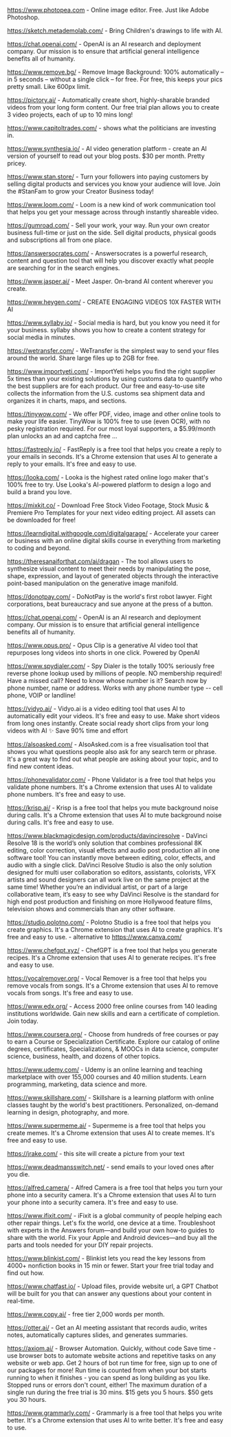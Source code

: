 https://www.photopea.com - Online image editor. Free. Just like Adobe Photoshop.

https://sketch.metademolab.com/ - Bring Children's drawings to life with AI.

https://chat.openai.com/ - OpenAI is an AI research and deployment company. Our mission is to ensure that artificial general intelligence benefits all of humanity.

https://www.remove.bg/ - Remove Image Background: 100% automatically – in 5 seconds – without a single click – for free. For free, this keeps your pics pretty small. Like 600px limit.

https://pictory.ai/ - Automatically create short, highly-sharable branded videos from your long form content. Our free trial plan allows you to create 3 video projects, each of up to 10 mins long!

https://www.capitoltrades.com/ - shows what the politicians are investing in.

https://www.synthesia.io/ - AI video generation platform - create an AI version of yourself to read out your blog posts. $30 per month. Pretty pricey.

https://www.stan.store/ - Turn your followers into paying customers by selling digital products and services you know your audience will love. Join the #StanFam to grow your Creator Business today!

https://www.loom.com/ - Loom is a new kind of work communication tool that helps you get your message across through instantly shareable video.

https://gumroad.com/ - Sell your work, your way. Run your own creator business full-time or just on the side. Sell digital products, physical goods and subscriptions all from one place.

https://answersocrates.com/ - Answersocrates is a powerful research, content and question tool that will help you discover exactly what people are searching for in the search engines.

https://www.jasper.ai/ - Meet Jasper. On-brand AI content wherever you create.

https://www.heygen.com/ - CREATE ENGAGING VIDEOS 10X FASTER WITH AI

https://www.syllaby.io/ - Social media is hard, but you know you need it for your business.
syllaby shows you how to create a content strategy for social media in minutes.

https://wetransfer.com/ - WeTransfer is the simplest way to send your files around the world. Share large files up to 2GB for free.

https://www.importyeti.com/ - ImportYeti helps you find the right supplier 5x times than your existing solutions by using customs data to quantify who the best suppliers are for each product. Our free and easy-to-use site collects the information from the U.S. customs sea shipment data and organizes it in charts, maps, and sections.

https://tinywow.com/ - We offer PDF, video, image and other online tools to make your life easier. TinyWow is 100% free to use (even OCR), with no pesky registration required. For our most loyal supporters, a $5.99/month plan unlocks an ad and captcha free ...

https://fastreply.io/ - FastReply is a free tool that helps you create a reply to your emails in seconds. It's a Chrome extension that uses AI to generate a reply to your emails. It's free and easy to use.

https://looka.com/ - Looka is the highest rated online logo maker that's 100% free to try. Use Looka's AI-powered platform to design a logo and build a brand you love.

https://mixkit.co/ - Download Free Stock Video Footage, Stock Music & Premiere Pro Templates for your next video editing project. All assets can be downloaded for free!

https://learndigital.withgoogle.com/digitalgarage/ - Accelerate your career or business with an online digital skills course in everything from marketing to coding and beyond. 

https://theresanaiforthat.com/ai/dragan - The tool allows users to synthesize visual content to meet their needs by manipulating the pose, shape, expression, and layout of generated objects through the interactive point-based manipulation on the generative image manifold.

https://donotpay.com/ - DoNotPay is the world's first robot lawyer. Fight corporations, beat bureaucracy and sue anyone at the press of a button.

https://chat.openai.com/ - OpenAI is an AI research and deployment company. Our mission is to ensure that artificial general intelligence benefits all of humanity.

https://www.opus.pro/ - Opus Clip is a generative AI video tool that repurposes long videos into shorts in one click. Powered by OpenAI

https://www.spydialer.com/ - Spy Dialer is the totally 100% seriously free reverse phone lookup used by millions of people. NO membership required! Have a missed call? Need to know whose number is it? Search now by phone number, name or address. Works with any phone number type -- cell phone, VOIP or landline!

https://vidyo.ai/ - Vidyo.ai is a video editing tool that uses AI to automatically edit your videos. It's free and easy to use. Make short videos from long ones instantly. Create social ready short clips from your long videos with AI ✨ Save 90% time and effort

https://alsoasked.com/ - AlsoAsked.com is a free visualisation tool that shows you what questions people also ask for any search term or phrase. It's a great way to find out what people are asking about your topic, and to find new content ideas.

https://phonevalidator.com/ - Phone Validator is a free tool that helps you validate phone numbers. It's a Chrome extension that uses AI to validate phone numbers. It's free and easy to use.

https://krisp.ai/ - Krisp is a free tool that helps you mute background noise during calls. It's a Chrome extension that uses AI to mute background noise during calls. It's free and easy to use.

https://www.blackmagicdesign.com/products/davinciresolve - DaVinci Resolve 18 is the world’s only solution that combines professional 8K editing, color correction, visual effects and audio post production all in one software tool! You can instantly move between editing, color, effects, and audio with a single click. DaVinci Resolve Studio is also the only solution designed for multi user collaboration so editors, assistants, colorists, VFX artists and sound designers can all work live on the same project at the same time! Whether you’re an individual artist, or part of a large collaborative team, it’s easy to see why DaVinci Resolve is the standard for high end post production and finishing on more Hollywood feature films, television shows and commercials than any other software.

https://studio.polotno.com/ - Polotno Studio is a free tool that helps you create graphics. It's a Chrome extension that uses AI to create graphics. It's free and easy to use. - alternative to https://www.canva.com/

https://www.chefgpt.xyz/ - ChefGPT is a free tool that helps you generate recipes. It's a Chrome extension that uses AI to generate recipes. It's free and easy to use.

https://vocalremover.org/ - Vocal Remover is a free tool that helps you remove vocals from songs. It's a Chrome extension that uses AI to remove vocals from songs. It's free and easy to use.

https://www.edx.org/ - Access 2000 free online courses from 140 leading institutions worldwide. Gain new skills and earn a certificate of completion. Join today.

https://www.coursera.org/ - Choose from hundreds of free courses or pay to earn a Course or Specialization Certificate. Explore our catalog of online degrees, certificates, Specializations, & MOOCs in data science, computer science, business, health, and dozens of other topics.

https://www.udemy.com/ - Udemy is an online learning and teaching marketplace with over 155,000 courses and 40 million students. Learn programming, marketing, data science and more.

https://www.skillshare.com/ - Skillshare is a learning platform with online classes taught by the world's best practitioners. Personalized, on-demand learning in design, photography, and more.

https://www.supermeme.ai/ - Supermeme is a free tool that helps you create memes. It's a Chrome extension that uses AI to create memes. It's free and easy to use.

https://jrake.com/ - this site will create a picture from your text

https://www.deadmansswitch.net/ - send emails to your loved ones after you die.

https://alfred.camera/ - Alfred Camera is a free tool that helps you turn your phone into a security camera. It's a Chrome extension that uses AI to turn your phone into a security camera. It's free and easy to use.

https://www.ifixit.com/ - iFixit is a global community of people helping each other repair things. Let's fix the world, one device at a time. Troubleshoot with experts in the Answers forum—and build your own how-to guides to share with the world. Fix your Apple and Android devices—and buy all the parts and tools needed for your DIY repair projects.

https://www.blinkist.com/ - Blinkist lets you read the key lessons from 4000+ nonfiction books in 15 min or fewer. Start your free trial today and find out how.

https://www.chatfast.io/ - Upload files, provide website url, a GPT Chatbot will be built for you that can answer any questions about your content in real-time. 

https://www.copy.ai/ - free tier 2,000 words per month. 

https://otter.ai/ - Get an AI meeting assistant that records audio, writes notes, automatically captures slides, and generates summaries.

https://axiom.ai/ - Browser Automation. Quickly, without code
Save time - use browser bots to automate website actions and repetitive tasks on any website or web app. Get 2 hours of bot run time for free, sign up to one of our packages for more!
Run time is counted from when your bot starts running to when it finishes - you can spend as long building as you like. Stopped runs or errors don't count, either! The maximum duration of a single run during the free trial is 30 mins. $15 gets you 5 hours. $50 gets you 30 hours.

https://www.grammarly.com/ - Grammarly is a free tool that helps you write better. It's a Chrome extension that uses AI to write better. It's free and easy to use.



